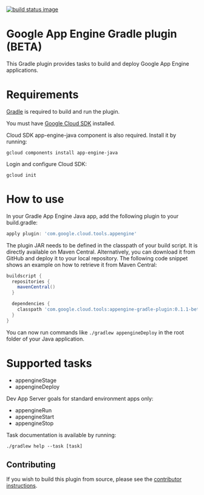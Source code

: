 [![build status image](https://travis-ci.org/GoogleCloudPlatform/app-gradle-plugin.svg?branch=master)](https://travis-ci.org/GoogleCloudPlatform/app-gradle-plugin)
# Google App Engine Gradle plugin (BETA)

This Gradle plugin provides tasks to build and deploy Google App Engine applications.

# Requirements

[Gradle](http://gradle.org) is required to build and run the plugin.

You must have [Google Cloud SDK](https://cloud.google.com/sdk/) installed.

Cloud SDK app-engine-java component is also required. Install it by running:

    gcloud components install app-engine-java

Login and configure Cloud SDK:

    gcloud init

# How to use

In your Gradle App Engine Java app, add the following plugin to your build.gradle:

```Groovy
apply plugin: 'com.google.cloud.tools.appengine'
```

The plugin JAR needs to be defined in the classpath of your build script. It is directly available on Maven Central. Alternatively, you can download it from GitHub and deploy it to your local repository. The following code snippet shows an example on how to retrieve it from Maven Central:

```Groovy
buildscript {
  repositories {
    mavenCentral()
  }

  dependencies {
    classpath 'com.google.cloud.tools:appengine-gradle-plugin:0.1.1-beta'
  }
}
```

You can now run commands like `./gradlew appengineDeploy` in the root folder of your Java application.

# Supported tasks
- appengineStage
- appengineDeploy

Dev App Server goals for standard environment apps only:
- appengineRun
- appengineStart 
- appengineStop

Task documentation is available by running:

    ./gradlew help --task [task]

## Contributing

If you wish to build this plugin from source, please see the [contributor instructions](CONTRIBUTING.md).
